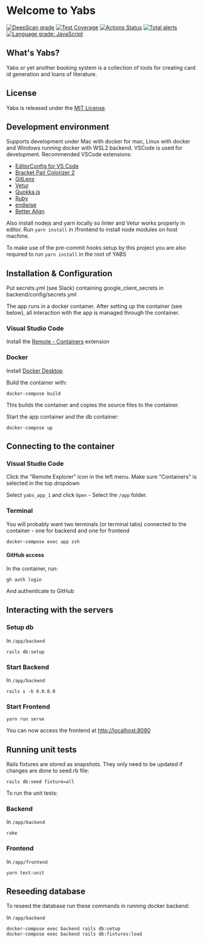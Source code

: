 # Welcome to Yabs

[![DeepScan grade](https://deepscan.io/api/teams/12020/projects/14980/branches/290973/badge/grade.svg)](https://deepscan.io/dashboard#view=project&tid=12020&pid=14980&bid=290973)
[![Test Coverage](https://api.codeclimate.com/v1/badges/d8dce4a40b65883e996b/test_coverage)](https://codeclimate.com/github/itggot-TE4/Yabs/test_coverage)
[![Actions Status](https://github.com/itggot-TE4/Yabs/workflows/Integration/badge.svg)](https://github.com/itggot-TE4/Yabs/actions)
[![Total alerts](https://img.shields.io/lgtm/alerts/g/itggot-TE4/Yabs.svg?logo=lgtm&logoWidth=18)](https://lgtm.com/projects/g/itggot-TE4/Yabs/alerts/)
[![Language grade: JavaScript](https://img.shields.io/lgtm/grade/javascript/g/itggot-TE4/Yabs.svg?logo=lgtm&logoWidth=18)](https://lgtm.com/projects/g/itggot-TE4/Yabs/context:javascript)

## What's Yabs?

Yabs or yet another booking system is a collection of tools for creating card id generation and loans of literature.

## License

Yabs is released under the [MIT License](https://opensource.org/licenses/MIT).

## Development environment

Supports development under Mac with docker for mac, Linux with docker and Windows running docker with WSL2 backend. VSCode is used for development. Recommended VSCode extensions:

- [EditorConfig for VS Code](https://marketplace.visualstudio.com/items?itemName=EditorConfig.EditorConfig)
- [Bracket Pair Colorizer 2](https://marketplace.visualstudio.com/items?itemName=CoenraadS.bracket-pair-colorizer-2)
- [GitLens](https://marketplace.visualstudio.com/items?itemName=eamodio.gitlens)
- [Vetur](https://marketplace.visualstudio.com/items?itemName=octref.vetur)
- [Quokka.js](https://marketplace.visualstudio.com/items?itemName=WallabyJs.quokka-vscode)
- [Ruby](https://marketplace.visualstudio.com/items?itemName=rebornix.ruby)
- [endwise](https://marketplace.visualstudio.com/items?itemName=kaiwood.endwise)
- [Better Align](https://marketplace.visualstudio.com/items?itemName=wwm.better-align)

Also install nodejs and yarn locally so linter and Vetur works properly in editor. Run `yarn install` in /frontend to install node modules on host machine.

To make use of the pre-commit hooks setup by this project you are also required to run `yarn install` in the root of YABS

## Installation & Configuration

Put secrets.yml (see Slack) containing google_client_secrets in backend/config/secrets.yml

The app runs in a docker container. After setting up the container (see below), all interaction with the app is managed through the container.
### Visual Studio Code

Install the [Remote - Containers](https://marketplace.visualstudio.com/items?itemName=ms-vscode-remote.remote-containers) extension

### Docker

Install [Docker Desktop](https://www.docker.com/products/docker-desktop)

Build the container with:

```console
docker-compose build
```

This builds the container and copies the source files to the container.

Start the app container and the db container:

```console
docker-compose up
```

## Connecting to the container

### Visual Studio Code

Click the "Remote Explorer" icon in the left menu.
Make sure "Containers" is selected in the top dropdown

Select `yabs_app_1` and click `Open` - Select the `/app` folder.

### Terminal

You will probably want two terminals (or terminal tabs) connected to the container - one for backend and one for frontend

```console
docker-compose exec app zsh
```

#### GitHub access

In the container, run:

```console
gh auth login
```

And authenticate to GitHub

## Interacting with the servers

### Setup db

In `/app/backend`

```console
rails db:setup
```

### Start Backend
In `/app/backend`


```console
rails s -b 0.0.0.0
```
### Start Frontend

```console
yarn run serve
```

You can now access the frontend at [http://localhost:8080](http://localhost:8080)
## Running unit tests

Rails fixtures are stored as snapshots. They only need to be updated if changes are done to seed.rb file:

```console
rails db:seed fixture=all
```

To run the unit tests:
### Backend

In `/app/backend`

```console
rake
```
### Frontend

In `/app/frontend`

```console
yarn test:unit
```

## Reseeding database

To reseed the database run these commands in running docker backend:

In `/app/backend`

``` console
docker-compose exec backend rails db:setup
docker-compose exec backend rails db:fixtures:load
```
